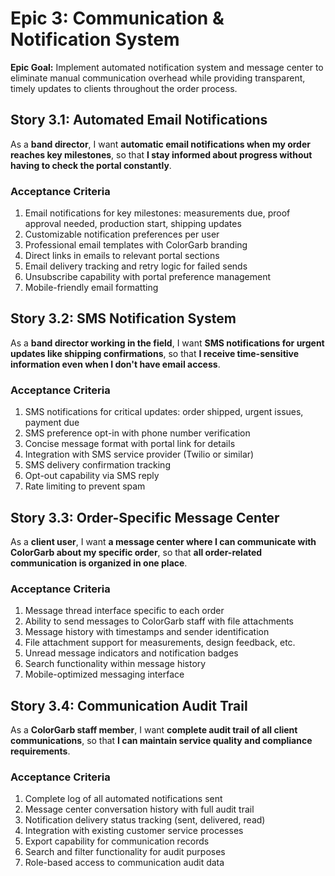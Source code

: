 # Epic 3: Communication & Notification System

**Epic Goal:** Implement automated notification system and message center to eliminate manual communication overhead while providing transparent, timely updates to clients throughout the order process.

## Story 3.1: Automated Email Notifications

As a **band director**,
I want **automatic email notifications when my order reaches key milestones**,
so that **I stay informed about progress without having to check the portal constantly**.

### Acceptance Criteria
1. Email notifications for key milestones: measurements due, proof approval needed, production start, shipping updates
2. Customizable notification preferences per user
3. Professional email templates with ColorGarb branding
4. Direct links in emails to relevant portal sections
5. Email delivery tracking and retry logic for failed sends
6. Unsubscribe capability with portal preference management
7. Mobile-friendly email formatting

## Story 3.2: SMS Notification System

As a **band director working in the field**,
I want **SMS notifications for urgent updates like shipping confirmations**,
so that **I receive time-sensitive information even when I don't have email access**.

### Acceptance Criteria
1. SMS notifications for critical updates: order shipped, urgent issues, payment due
2. SMS preference opt-in with phone number verification
3. Concise message format with portal link for details
4. Integration with SMS service provider (Twilio or similar)
5. SMS delivery confirmation tracking
6. Opt-out capability via SMS reply
7. Rate limiting to prevent spam

## Story 3.3: Order-Specific Message Center

As a **client user**,
I want **a message center where I can communicate with ColorGarb about my specific order**,
so that **all order-related communication is organized in one place**.

### Acceptance Criteria
1. Message thread interface specific to each order
2. Ability to send messages to ColorGarb staff with file attachments
3. Message history with timestamps and sender identification
4. File attachment support for measurements, design feedback, etc.
5. Unread message indicators and notification badges
6. Search functionality within message history
7. Mobile-optimized messaging interface

## Story 3.4: Communication Audit Trail

As a **ColorGarb staff member**,
I want **complete audit trail of all client communications**,
so that **I can maintain service quality and compliance requirements**.

### Acceptance Criteria
1. Complete log of all automated notifications sent
2. Message center conversation history with full audit trail
3. Notification delivery status tracking (sent, delivered, read)
4. Integration with existing customer service processes
5. Export capability for communication records
6. Search and filter functionality for audit purposes
7. Role-based access to communication audit data

